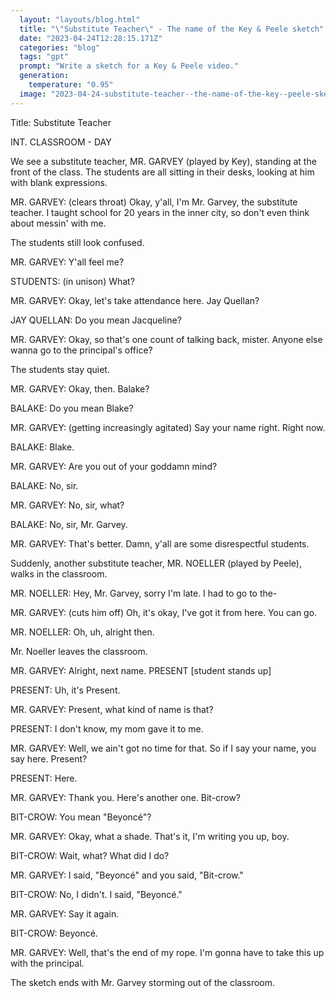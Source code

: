 ```yaml
---
  layout: "layouts/blog.html"
  title: "\"Substitute Teacher\" - The name of the Key & Peele sketch"
  date: "2023-04-24T12:28:15.171Z"
  categories: "blog"
  tags: "gpt"
  prompt: "Write a sketch for a Key & Peele video."
  generation: 
    temperature: "0.95"
  image: "2023-04-24-substitute-teacher--the-name-of-the-key--peele-sketch.webp"
---
```

Title: Substitute Teacher

INT. CLASSROOM - DAY

We see a substitute teacher, MR. GARVEY (played by Key), standing at the front of the class. The students are all sitting in their desks, looking at him with blank expressions.

MR. GARVEY: (clears throat) Okay, y'all, I'm Mr. Garvey, the substitute teacher. I taught school for 20 years in the inner city, so don't even think about messin' with me.

The students still look confused.

MR. GARVEY: Y'all feel me?

STUDENTS: (in unison) What?

MR. GARVEY: Okay, let's take attendance here. Jay Quellan?

JAY QUELLAN: Do you mean Jacqueline?

MR. GARVEY: Okay, so that's one count of talking back, mister. Anyone else wanna go to the principal's office?

The students stay quiet.

MR. GARVEY: Okay, then. Balake?

BALAKE: Do you mean Blake?

MR. GARVEY: (getting increasingly agitated) Say your name right. Right now.

BALAKE: Blake.

MR. GARVEY: Are you out of your goddamn mind?

BALAKE: No, sir.

MR. GARVEY: No, sir, what?

BALAKE: No, sir, Mr. Garvey.

MR. GARVEY: That's better. Damn, y'all are some disrespectful students.

Suddenly, another substitute teacher, MR. NOELLER (played by Peele), walks in the classroom.

MR. NOELLER: Hey, Mr. Garvey, sorry I'm late. I had to go to the-

MR. GARVEY: (cuts him off) Oh, it's okay, I've got it from here. You can go.

MR. NOELLER: Oh, uh, alright then.

Mr. Noeller leaves the classroom.

MR. GARVEY: Alright, next name. 
PRESENT [student stands up]

PRESENT: Uh, it's Present.

MR. GARVEY: Present, what kind of name is that?

PRESENT: I don't know, my mom gave it to me.

MR. GARVEY: Well, we ain't got no time for that. So if I say your name, you say here. Present?

PRESENT: Here.

MR. GARVEY: Thank you. Here's another one. Bit-crow?

BIT-CROW: You mean "Beyoncé"?

MR. GARVEY: Okay, what a shade. That's it, I'm writing you up, boy.

BIT-CROW: Wait, what? What did I do?

MR. GARVEY: I said, "Beyoncé" and you said, "Bit-crow."

BIT-CROW: No, I didn't. I said, "Beyoncé."

MR. GARVEY: Say it again.

BIT-CROW: Beyoncé.

MR. GARVEY: Well, that's the end of my rope. I'm gonna have to take this up with the principal.

The sketch ends with Mr. Garvey storming out of the classroom.
